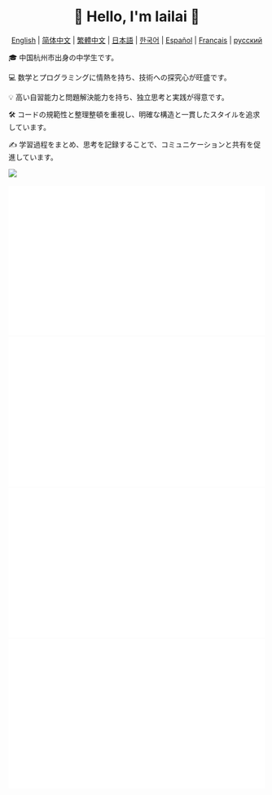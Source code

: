 <div align="center">
  <h1>🎉 Hello, I'm lailai 🥳</h1>
  <p><a href="README.md">English</a> | <a href="README.zh-Hans.md">简体中文</a> | <a href="README.zh-Hant.md">繁體中文</a> | <a href="README.ja.md">日本語</a> | <a href="README.ko.md">한국어</a> | <a href="README.es.md">Español</a> | <a href="README.fr.md">Français</a> | <a href="README.ru.md">русский</a></p>
</div>

🎓 中国杭州市出身の中学生です。

💻 数学とプログラミングに情熱を持ち、技術への探究心が旺盛です。

💡 高い自習能力と問題解決能力を持ち、独立思考と実践が得意です。

🛠️ コードの規範性と整理整頓を重視し、明確な構造と一貫したスタイルを追求しています。

✍️ 学習過程をまとめ、思考を記録することで、コミュニケーションと共有を促進しています。

![](https://skillicons.dev/icons?i=c,cpp,py,java,md,latex,html,css,js,ts,react,tailwind,qt,cmake,npm,git,github,vscode,visualstudio,linux,windows,docker,cloudflare,wordpress&perline=12)

![](https://raw.githubusercontent.com/lailai0916/github-stats/master/generated/overview.svg#gh-light-mode-only)![](https://raw.githubusercontent.com/lailai0916/github-stats/master/generated/overview.svg#gh-dark-mode-only)
![](https://raw.githubusercontent.com/lailai0916/github-stats/master/generated/languages.svg#gh-light-mode-only)![](https://raw.githubusercontent.com/lailai0916/github-stats/master/generated/languages.svg#gh-dark-mode-only)
